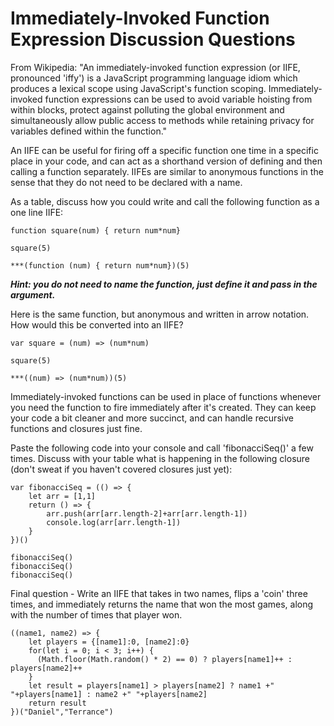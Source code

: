 # Immediately-Invoked Function Expression Discussion Questions

From Wikipedia: "An immediately-invoked function expression (or IIFE, pronounced 'iffy') is a JavaScript programming language idiom which produces a lexical scope using JavaScript's function scoping. Immediately-invoked function expressions can be used to avoid variable hoisting from within blocks, protect against polluting the global environment and simultaneously allow public access to methods while retaining privacy for variables defined within the function."

An IIFE can be useful for firing off a specific function one time in a specific place in your code, and can act as a shorthand version of defining and then calling a function separately.  IIFEs are similar to anonymous functions in the sense that they do not need to be declared with a name.

As a table, discuss how you could write and call the following function as a one line IIFE:

```
function square(num) { return num*num}

square(5)

***(function (num) { return num*num})(5)
```

***Hint: you do not need to name the function, just define it and pass in the argument.***

Here is the same function, but anonymous and written in arrow notation.  How would this be converted into an IIFE?

```
var square = (num) => (num*num)

square(5)

***((num) => (num*num))(5)
```

Immediately-invoked functions can be used in place of functions whenever you need the function to fire immediately after it's created.  They can keep your code a bit cleaner and more succinct, and can handle recursive functions and closures just fine.

Paste the following code into your console and call 'fibonacciSeq()' a few times.  Discuss with your table what is happening in the following closure (don't sweat if you haven't covered closures just yet):

```
var fibonacciSeq = (() => {
	let arr = [1,1]
	return () => {
		arr.push(arr[arr.length-2]+arr[arr.length-1])
		console.log(arr[arr.length-1])
	}
})()

fibonacciSeq()
fibonacciSeq()
fibonacciSeq()
```

Final question - Write an IIFE that takes in two names, flips a 'coin' three times, and immediately returns the name that won the most games, along with the number of times that player won.

```
((name1, name2) => {
    let players = {[name1]:0, [name2]:0}
    for(let i = 0; i < 3; i++) {
      (Math.floor(Math.random() * 2) == 0) ? players[name1]++ : players[name2]++
    }
    let result = players[name1] > players[name2] ? name1 +" "+players[name1] : name2 +" "+players[name2]
    return result
})("Daniel","Terrance")
```
